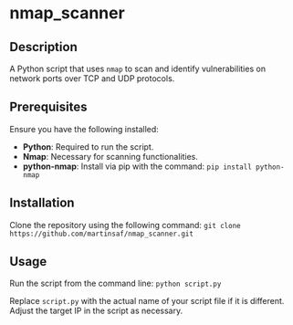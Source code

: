 # nmap_scanner

## Description
A Python script that uses `nmap` to scan and identify vulnerabilities on network ports over TCP and UDP protocols.

## Prerequisites
Ensure you have the following installed:
- **Python**: Required to run the script.
- **Nmap**: Necessary for scanning functionalities.
- **python-nmap**: Install via pip with the command:
`pip install python-nmap`

## Installation
Clone the repository using the following command:
`git clone https://github.com/martinsaf/nmap_scanner.git`

## Usage
Run the script from the command line:
`python script.py`

Replace `script.py` with the actual name of your script file if it is different. Adjust the target IP in the script as necessary.
